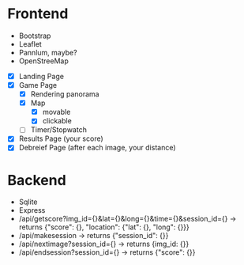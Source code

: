 # Frontend
 - Bootstrap
 - Leaflet
 - Pannlum, maybe?
 - OpenStreeMap
 - [X] Landing Page
 - [X] Game Page
   - [X] Rendering panorama
   - [X] Map
     - [X] movable
     - [X] clickable
   - [ ] Timer/Stopwatch
 - [X] Results Page (your score)
 - [X] Debreief Page (after each image, your distance)   
# Backend
 - Sqlite
 - Express
 - /api/getscore?img_id={}&lat={}&long={}&time={}&session_id={} -> returns {"score": {}, "location": {"lat": {}, "long": {}}}
 - /api/makesession -> returns {"session_id": {}}
 - /api/nextimage?session_id={} -> returns {img_id: {}}
 - /api/endsession?session_id={} -> returns {"score": {}}
